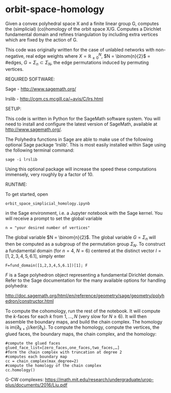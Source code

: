 # orbit-space-homology
Given a convex polyhedral space X and a finite linear group G, computes the (simplicial) (co)homology of the orbit space X/G. Computes a Dirichlet fundamental domain and refines triangulation by including extra vertices which are fixed by the action of G. 

This code was originally written for the case of unlabled networks with non-negative, real edge weights where $X=\mathbb{R}_{\ge 0}^N$, $N = \binom{n}{2}$ = #edges, $G=\Sigma_n \subset \Sigma_N$, the edge permutations induced by permuting vertices. 

REQUIRED SOFTWARE:

Sage - http://www.sagemath.org/

lrslib - http://cgm.cs.mcgill.ca/~avis/C/lrs.html

SETUP:

This code is written in Python for the SageMath software system. 
You will need to install and configure the latest version of SageMath, available at http://www.sagemath.org/.

The Polyhedra functions in Sage are able to make use of the following optional Sage package 'lrslib'.
This is most easily installed within Sage using the following terminal command: 

```sage -i lrslib```

Using this optional package will increase the speed these computations immensely, very roughly by a factor
of 10.

RUNTIME:

To get started, open

```orbit_space_simplicial_homology.ipynb```

in the Sage environment, i.e. a Jupyter notebook with the Sage kernel. You will receive a prompt to set the global variable

```n = "your desired number of vertices"```

The global variable $N = \binom{n}{2}$. The global variable $G=\Sigma_n$ will then be computed as a subgroup of the permutation group $\Sigma_N$. To construct a fundamental domain (for $n=4$, $N=6$) centered at the distinct vector $l=[1,2,3,4,5,6.1]$, simply enter

```F=fund_domain([1,2,3,4,5,6.1])[1]; F```

$F$ is a Sage polyhedron object representing a fundamental Dirichlet domain. Refer to the Sage documentation for the many available options for handling polyhedra:

http://doc.sagemath.org/html/en/reference/geometry/sage/geometry/polyhedron/constructor.html

To compute the cohomology, run the rest of the notebook. It will compute the $k$-faces for each $k$ from $1,\dots,N$ (very slow for $N \ge 6$). It will then assemble the boundary maps, and build the chain complex. The homology is $\text{im}(\partial_{k+1})/\text{ker}(\partial_{k})$. To compute the homology, compute the vertices, the glued faces, the boundary maps, the chain complex, and the homology:

```
#compute the glued faces
glued_face_list=[zero_faces,one_faces,two_faces,…]
#form the chain complex with truncation at degree 2
#computes each boundary map
cc = chain_complex(max_degree=2)
#compute the homology of the chain complex
cc.homology()
```

G-CW complexes: https://math.mit.edu/research/undergraduate/urop-plus/documents/2016/Liu.pdf
